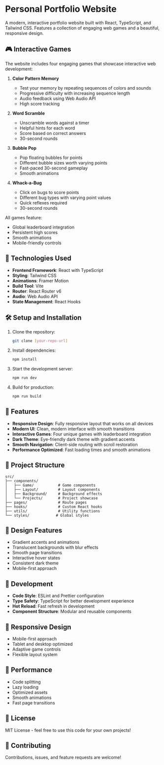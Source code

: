 # Personal Portfolio Website

A modern, interactive portfolio website built with React, TypeScript, and Tailwind CSS. Features a collection of engaging web games and a beautiful, responsive design.

## 🎮 Interactive Games

The website includes four engaging games that showcase interactive web development:

1. **Color Pattern Memory**
   - Test your memory by repeating sequences of colors and sounds
   - Progressive difficulty with increasing sequence length
   - Audio feedback using Web Audio API
   - High score tracking

2. **Word Scramble**
   - Unscramble words against a timer
   - Helpful hints for each word
   - Score based on correct answers
   - 30-second rounds

3. **Bubble Pop**
   - Pop floating bubbles for points
   - Different bubble sizes worth varying points
   - Fast-paced 30-second gameplay
   - Smooth animations

4. **Whack-a-Bug**
   - Click on bugs to score points
   - Different bug types with varying point values
   - Quick reflexes required
   - 30-second rounds

All games feature:
- Global leaderboard integration
- Persistent high scores
- Smooth animations
- Mobile-friendly controls

## 🚀 Technologies Used

- **Frontend Framework**: React with TypeScript
- **Styling**: Tailwind CSS
- **Animations**: Framer Motion
- **Build Tool**: Vite
- **Router**: React Router v6
- **Audio**: Web Audio API
- **State Management**: React Hooks

## 🛠️ Setup and Installation

1. Clone the repository:
   ```bash
   git clone [your-repo-url]
   ```

2. Install dependencies:
   ```bash
   npm install
   ```

3. Start the development server:
   ```bash
   npm run dev
   ```

4. Build for production:
   ```bash
   npm run build
   ```

## 🎯 Features

- **Responsive Design**: Fully responsive layout that works on all devices
- **Modern UI**: Clean, modern interface with smooth transitions
- **Interactive Games**: Four unique games with leaderboard integration
- **Dark Theme**: Eye-friendly dark theme with gradient accents
- **Smooth Navigation**: Client-side routing with scroll restoration
- **Performance Optimized**: Fast loading times and smooth animations

## 📁 Project Structure

```
src/
├── components/
│   ├── Game/           # Game components
│   ├── Layout/         # Layout components
│   ├── Background/     # Background effects
│   └── Projects/       # Project showcase
├── pages/              # Route pages
├── hooks/              # Custom React hooks
├── utils/              # Utility functions
└── styles/            # Global styles
```

## 🎨 Design Features

- Gradient accents and animations
- Translucent backgrounds with blur effects
- Smooth page transitions
- Interactive hover states
- Consistent dark theme
- Mobile-first approach

## 🔧 Development

- **Code Style**: ESLint and Prettier configuration
- **Type Safety**: TypeScript for better development experience
- **Hot Reload**: Fast refresh in development
- **Component Structure**: Modular and reusable components

## 📱 Responsive Design

- Mobile-first approach
- Tablet and desktop optimized
- Adaptive game controls
- Flexible layout system

## 🚀 Performance

- Code splitting
- Lazy loading
- Optimized assets
- Smooth animations
- Fast page transitions

## 📄 License

MIT License - feel free to use this code for your own projects!

## 🤝 Contributing

Contributions, issues, and feature requests are welcome!
